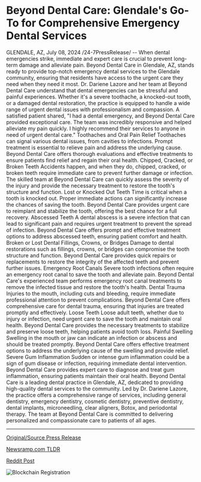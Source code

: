 # Beyond Dental Care: Glendale's Go-To for Comprehensive Emergency Dental Services

GLENDALE, AZ, July 08, 2024 /24-7PressRelease/ -- When dental emergencies strike, immediate and expert care is crucial to prevent long-term damage and alleviate pain. Beyond Dental Care in Glendale, AZ, stands ready to provide top-notch emergency dental services to the Glendale community, ensuring that residents have access to the urgent care they need when they need it most.  Dr. Dariene Lazore and her team at Beyond Dental Care understand that dental emergencies can be stressful and painful experiences. Whether it's a severe toothache, a knocked-out tooth, or a damaged dental restoration, the practice is equipped to handle a wide range of urgent dental issues with professionalism and compassion.  A satisfied patient shared, "I had a dental emergency, and Beyond Dental Care provided exceptional care. The team was incredibly responsive and helped alleviate my pain quickly. I highly recommend their services to anyone in need of urgent dental care."  Toothaches and Oral Pain Relief  Toothaches can signal various dental issues, from cavities to infections. Prompt treatment is essential to relieve pain and address the underlying cause. Beyond Dental Care offers thorough evaluations and effective treatments to ensure patients find relief and regain their oral health.  Chipped, Cracked, or Broken Teeth  Accidents happen, and when they do, chipped, cracked, or broken teeth require immediate care to prevent further damage or infection. The skilled team at Beyond Dental Care can quickly assess the severity of the injury and provide the necessary treatment to restore the tooth's structure and function.  Lost or Knocked Out Teeth  Time is critical when a tooth is knocked out. Proper immediate actions can significantly increase the chances of saving the tooth. Beyond Dental Care provides urgent care to reimplant and stabilize the tooth, offering the best chance for a full recovery.  Abscessed Teeth  A dental abscess is a severe infection that can lead to significant pain and requires urgent treatment to prevent the spread of infection. Beyond Dental Care offers prompt and effective treatment options to address abscessed teeth, ensuring patient comfort and health.  Broken or Lost Dental Fillings, Crowns, or Bridges  Damage to dental restorations such as fillings, crowns, or bridges can compromise the tooth structure and function. Beyond Dental Care provides quick repairs or replacements to restore the integrity of the affected teeth and prevent further issues.  Emergency Root Canals  Severe tooth infections often require an emergency root canal to save the tooth and alleviate pain. Beyond Dental Care's experienced team performs emergency root canal treatments to remove the infected tissue and restore the tooth's health.  Dental Trauma  Injuries to the mouth, including cuts and bleeding, require immediate professional attention to prevent complications. Beyond Dental Care offers comprehensive care for dental trauma, ensuring that injuries are treated promptly and effectively.  Loose Teeth  Loose adult teeth, whether due to injury or infection, need urgent care to save the tooth and maintain oral health. Beyond Dental Care provides the necessary treatments to stabilize and preserve loose teeth, helping patients avoid tooth loss.  Painful Swelling  Swelling in the mouth or jaw can indicate an infection or abscess and should be treated promptly. Beyond Dental Care offers effective treatment options to address the underlying cause of the swelling and provide relief.  Severe Gum Inflammation  Sudden or intense gum inflammation could be a sign of gum disease or infection, requiring immediate dental intervention. Beyond Dental Care provides expert care to diagnose and treat gum inflammation, ensuring patients maintain their oral health.  Beyond Dental Care is a leading dental practice in Glendale, AZ, dedicated to providing high-quality dental services to the community. Led by Dr. Dariene Lazore, the practice offers a comprehensive range of services, including general dentistry, emergency dentistry, cosmetic dentistry, preventive dentistry, dental implants, microneedling, clear aligners, Botox, and periodontal therapy. The team at Beyond Dental Care is committed to delivering personalized and compassionate care to patients of all ages. 

---

[Original/Source Press Release](https://www.24-7pressrelease.com/press-release/512314/beyond-dental-care-glendales-go-to-for-comprehensive-emergency-dental-services)
                    

[Newsramp.com TLDR](None) 



[Reddit Post](https://www.reddit.com/r/HealthCareNewsInfo/comments/1dy8asc/beyond_dental_care_in_glendale_az_provides_expert/) 



![Blockchain Registration](https://cdn.newsramp.app/24-7PressRelease/qrcode/247/8/cakeSp47.webp)